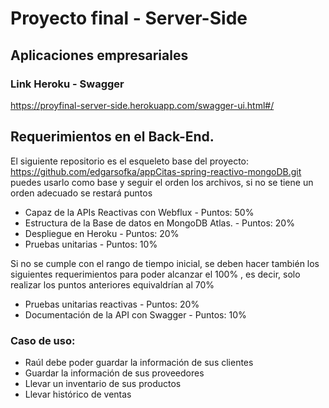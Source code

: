 # Proyecto final - Server-Side

## Aplicaciones empresariales


### Link Heroku - Swagger
https://proyfinal-server-side.herokuapp.com/swagger-ui.html#/


## Requerimientos en el Back-End.

El siguiente repositorio es el esqueleto base del proyecto: https://github.com/edgarsofka/appCitas-spring-reactivo-mongoDB.git  puedes usarlo como base y seguir el orden los archivos, si no se tiene un orden adecuado se restará puntos

- Capaz de la APIs Reactivas con Webflux - Puntos: 50%
- Estructura de la Base de datos en MongoDB Atlas. - Puntos: 20%
- Despliegue en Heroku - Puntos: 20%
- Pruebas unitarias - Puntos: 10%



Si no se cumple con el rango de tiempo inicial, se deben hacer también los siguientes requerimientos para poder alcanzar el 100% , es decir, solo realizar los puntos anteriores equivaldrían al 70%

- Pruebas unitarias reactivas - Puntos: 20%
- Documentación de la API con Swagger - Puntos: 10%


### Caso de uso:
- Raúl debe poder guardar la información de sus clientes
- Guardar la información de sus proveedores
- Llevar un inventario de sus productos
- Llevar histórico de ventas
